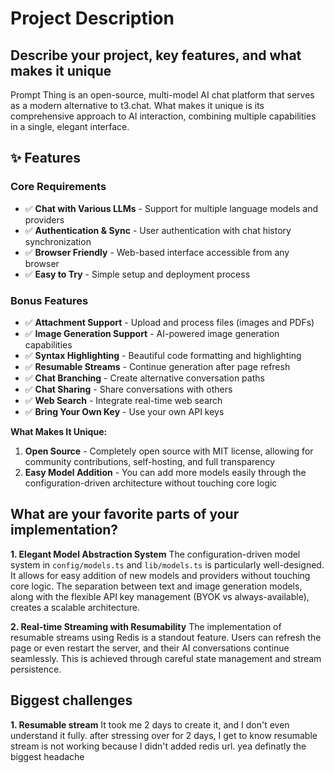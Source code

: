 # Project Description

## Describe your project, key features, and what makes it unique

Prompt Thing is an open-source, multi-model AI chat platform that serves as a modern alternative to t3.chat. What makes it unique is its comprehensive approach to AI interaction, combining multiple capabilities in a single, elegant interface.

## ✨ Features

### Core Requirements
- ✅ **Chat with Various LLMs** - Support for multiple language models and providers
- ✅ **Authentication & Sync** - User authentication with chat history synchronization
- ✅ **Browser Friendly** - Web-based interface accessible from any browser
- ✅ **Easy to Try** - Simple setup and deployment process

### Bonus Features
- ✅ **Attachment Support** - Upload and process files (images and PDFs)
- ✅ **Image Generation Support** - AI-powered image generation capabilities
- ✅ **Syntax Highlighting** - Beautiful code formatting and highlighting
- ✅ **Resumable Streams** - Continue generation after page refresh
- ✅ **Chat Branching** - Create alternative conversation paths
- ✅ **Chat Sharing** - Share conversations with others
- ✅ **Web Search** - Integrate real-time web search
- ✅ **Bring Your Own Key** - Use your own API keys

**What Makes It Unique:**
1. **Open Source** - Completely open source with MIT license, allowing for community contributions, self-hosting, and full transparency
2. **Easy Model Addition** - You can add more models easily through the configuration-driven architecture without touching core logic

## What are your favorite parts of your implementation?

**1. Elegant Model Abstraction System**
The configuration-driven model system in `config/models.ts` and `lib/models.ts` is particularly well-designed. It allows for easy addition of new models and providers without touching core logic. The separation between text and image generation models, along with the flexible API key management (BYOK vs always-available), creates a scalable architecture.

**2. Real-time Streaming with Resumability**
The implementation of resumable streams using Redis is a standout feature. Users can refresh the page or even restart the server, and their AI conversations continue seamlessly. This is achieved through careful state management and stream persistence.

## Biggest challenges

**1. Resumable stream**
It took me 2 days to create it, and I don't even understand it fully. after stressing over for 2 days, I get to know resumable stream is not working because I didn't added redis url. yea definatly the biggest headache
